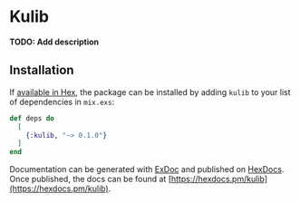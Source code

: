 # Kulib

**TODO: Add description**

## Installation

If [available in Hex](https://hex.pm/docs/publish), the package can be installed
by adding `kulib` to your list of dependencies in `mix.exs`:

```elixir
def deps do
  [
    {:kulib, "~> 0.1.0"}
  ]
end
```

Documentation can be generated with [ExDoc](https://github.com/elixir-lang/ex_doc)
and published on [HexDocs](https://hexdocs.pm). Once published, the docs can
be found at [https://hexdocs.pm/kulib](https://hexdocs.pm/kulib).

